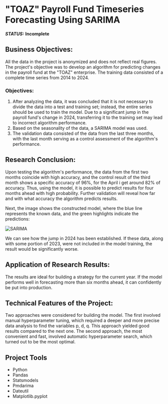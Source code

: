 # "TOAZ" Payroll Fund Timeseries Forecasting Using SARIMA 



***STATUS:*** **Incomplete**


## Business Objectives:

All the data in the project is anonymized and does not reflect real figures. The project's objective was to develop an algorithm for predicting changes in the payroll fund at the "TOAZ" enterprise. The training data consisted of a complete time series from 2014 to 2024.

### Objectives:

1.	After analyzing the data, it was concluded that it is not necessary to divide the data into a test and training set; instead, the entire series should be used to train the model. Due to a significant jump in the payroll fund's change in 2024, transferring it to the training set may lead to incorrect algorithm performance.
2.	Based on the seasonality of the data, a SARIMA model was used.
3.	The validation data consisted of the data from the last three months, with the last month serving as a control assessment of the algorithm's performance.


## Research Conclusion:

Upon testing the algorithm's performance, the data from the first two months coincide with high accuracy, and the control result of the third month shows a specific accuracy of 96%, for the April i get around 82% of accuracy. Thus, using the model, it is possible to predict results for four months ahead with high probability. Further validation will reveal how far and with what accuracy the algorithm predicts results.

Next, the image shows the constructed model, where the blue line represents the known data, and the green highlights indicate the predictions:

<img src="https://i.imgur.com/b0GCeot.png" alt="SARIMA"/>

We can see how the jump in 2024 has been established. If these data, along with some portion of 2023, were not included in the model training, the result would be significantly worse.

## Application of Research Results:

The results are ideal for building a strategy for the current year. If the model performs well in forecasting more than six months ahead, it can confidently be put into production.

## Technical Features of the Project:

Two approaches were considered for building the model. The first involved manual hyperparameter tuning, which required a deeper and more precise data analysis to find the variables p, d, q. This approach yielded good results compared to the next one. The second approach, the most convenient and fast, involved automatic hyperparameter search, which turned out to be the most optimal.


## Project Tools

- Python
- Pandas
- Statsmodels
- Pmdarima
- Dateutil
- Matplotlib.pyplot

